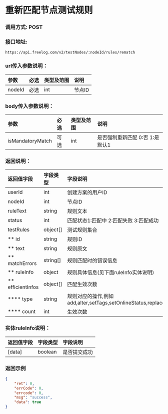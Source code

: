 # 重新匹配节点测试规则

### 调用方式: POST

### 接口地址:

```
https://api.freelog.com/v2/testNodes/:nodeId/rules/rematch
```

### url传入参数说明：

| 参数 | 必选 | 类型及范围 | 说明 |
| :--- | :--- | :--- | :--- |
| nodeId | 必选 | int | 节点ID |

### body传入参数说明：

| 参数 | 必选 | 类型及范围 | 说明 |
| :--- | :--- | :--- | :--- |
| isMandatoryMatch | 可选 | int | 是否强制重新匹配 0:否 1:是 默认1 |

### 返回说明：

| 返回值字段 | 字段类型 | 字段说明 |
| :--- | :--- | :--- |
| userId | int| 创建方案的用户ID |
| nodeId | int| 节点ID |
| ruleText | string | 规则文本 |
| status | int | 匹配状态1:匹配中 2:匹配失败 3:匹配成功 |
| testRules | object[] | 测试规则集合 |
| ** id | string | 规则ID |
| ** text | string | 规则原文 |
| ** matchErrors | string[] | 规则匹配时的错误信息 |
| ** ruleInfo | object | 规则具体信息(见下面ruleInfo实体说明) |
| ** efficientInfos | object[] | 匹配生效次数 |
| **** type | string | 规则对应的操作,例如add,alter,setTags,setOnlineStatus,replace,setAttr,setCover,setTitle,replace |
| **** count | int | 生效次数 |


### 实体ruleInfo说明：
| 返回值字段 | 字段类型 | 字段说明 |
| :--- | :--- | :--- |
| [data] | boolean | 是否提交成功 |

### 返回示例

```json
{
    "ret": 0,
    "errCode": 0,
    "errcode": 0,
    "msg": "success",
    "data": true
}
```
